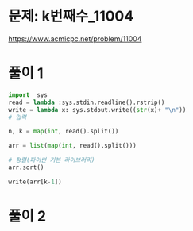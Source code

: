 # 문제: k번째수_11004
https://www.acmicpc.net/problem/11004

# 풀이 1
``` python
import  sys
read = lambda :sys.stdin.readline().rstrip()
write = lambda x: sys.stdout.write((str(x)+ "\n"))
# 입력

n, k = map(int, read().split())

arr = list(map(int, read().split()))

# 정렬(파이썬 기본 라이브러리)
arr.sort()

write(arr[k-1])
```

# 풀이 2
